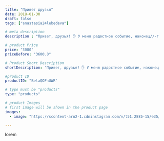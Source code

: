 ```yaml
---
title: "Привет друзья"
date: 2018-01-30
draft: false
tags: ["anastasia24lebedeva"]

# meta description
description : "Привет, друзья! ✋ У меня радостное событие, наконец//-то у моей маленькой мастерской появился свой сайт))🙌🙌🙌 и в честь такого события до 14 февраля действует ск"

# product Price
price: "3000"
priceBefore: "3600.0"

# Product Short Description
shortDescription: "Привет, друзья! ✋ У меня радостное событие, наконец//-то у моей маленькой мастерской появился свой сайт))🙌🙌🙌 и в честь такого события до 14 февраля действует скидка на игрушки из наличия и игрушки на заказ 10%😘💐"

#product ID
productID: "BelaQOPnUWR"

# type must be "products"
type: "products"

# product Images
# first image will be shown in the product page
images:
  - image: "https://scontent-arn2-1.cdninstagram.com/v/t51.2885-15/e35/26870824_681141975607827_7450075152387145728_n.jpg?tp=1&_nc_ht=scontent-arn2-1.cdninstagram.com&_nc_cat=103&_nc_ohc=7RC9KCefzJUAX_nRYro&ccb=7-4&oh=06d2012d273604a36ca1016f50afca68&oe=6081BE09&ig_cache_key=MTcwMzg4MzQ5ODA0NDg2Nzk4NQ%3D%3D.2-ccb7-4"

---
```

lorem
